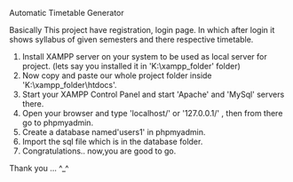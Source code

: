 Automatic Timetable Generator

Basically This project have registration, login page. 
In which after login it shows syllabus of given semesters and there respective timetable.

1. Install XAMPP server on your system to be used as local server for project.
      (lets say you installed it in 'K:\xampp_folder' folder)
2. Now copy and paste our whole project folder inside 'K:\xampp_folder\htdocs\'.
3. Start your XAMPP Control Panel and start 'Apache' and 'MySql' servers there.
4. Open your browser and type 'localhost/' or '127.0.0.1/' , then from there go to phpmyadmin.
5. Create a database named'users1'  in phpmyadmin.
6. Import the sql file which is in the database folder.
7. Congratulations.. now,you are good to go.

Thank you ... ^_^
